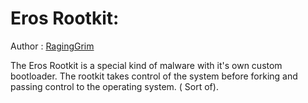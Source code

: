 # Eros Rootkit:

Author : [RagingGrim](www.github.com/RagingGrim)

The Eros Rootkit is a special kind of malware with it's own custom bootloader. The rootkit takes control of the system before forking and passing control to the operating system. ( Sort of).
